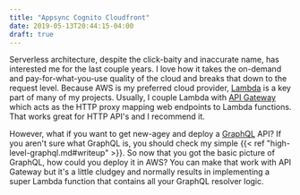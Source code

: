 ```yaml
---
title: "Appsync Cognito Cloudfront"
date: 2019-05-13T20:44:15-04:00
draft: true
---
```


Serverless architecture, despite the click-baity and inaccurate name, has interested me for the last 
couple years. I love how it takes the on-demand and pay-for-what-you-use quality of the cloud and
breaks that down to the request level. Because AWS is my preferred cloud provider, [Lambda](https://aws.amazon.com/lambda/)
is a key part of many of my projects. Usually, I couple Lambda with [API Gateway](https://aws.amazon.com/api-gateway/)
which acts as the  HTTP proxy mapping web endpoints to Lambda functions. That works great for 
HTTP API's and I recommend it.

However, what if you want to get new-agey and deploy a [GraphQL](https://graphql.org) API? 
If you aren't sure what GraphQL is, you should check my simple {{< ref "high-level-graphql.md#writeup" >}}.
So now that you got the basic picture of GraphQL, how could you deploy it in AWS? You can make that 
work with API Gateway but it's a little cludgey and normally results in implementing a super Lambda
function that contains all your GraphQL resolver logic.
